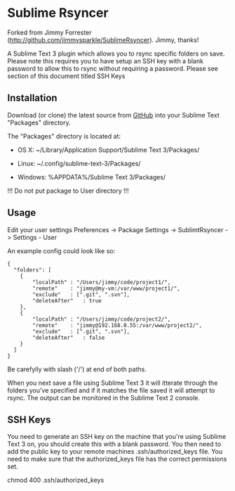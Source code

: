 # Sublime Rsyncer
Forked from Jimmy Forrester (http://github.com/jimmysparkle/SublimeRsyncer). Jimmy, thanks!

A Sublime Text 3 plugin which allows you to rsync specific folders on save. Please note this requires you to have setup an SSH key with a blank password to allow this to rsync without requiring a password. Please see section of this document titled SSH Keys

## Installation

Download (or clone) the latest source from [GitHub](http://github.com/xenolog/SublimeRsyncer) into your Sublime Text "Packages" directory.

The "Packages" directory is located at:

* OS X:
	~/Library/Application Support/Sublime Text 3/Packages/

* Linux:
	~/.config/sublime-text-3/Packages/

* Windows:
	%APPDATA%/Sublime Text 3/Packages/

!!! Do not put package to User directory !!!

## Usage

Edit your user settings Preferences -> Package Settings -> SublimtRsyncer -> Settings - User

An example config could look like so:

```
{
  "folders": [
  	{
  		"localPath"	: "/Users/jimmy/code/project1/",
  		"remote"	: "jimmy@my-vm:/var/www/project1/",
  		"exclude"	: [".git", ".svn"],
  		"deleteAfter"	: true
  	},
  	{
  		"localPath"	: "/Users/jimmy/code/project2/",
  		"remote"	: "jimmy@192.168.0.55:/var/www/project2/",
  		"exclude"	: [".git", ".svn"],
  		"deleteAfter"	: false
  	}
  ]
}
```

Be carefylly with slash ('/') at end of both paths.

When you next save a file using Sublime Text 3 it will itterate through the folders you've specified and if it matches the file saved it will attempt to rsync. The output can be monitored in the Sublime Text 2 console.

## SSH Keys

You need to generate an SSH key on the machine that you're using Sublime Text 3 on, you should create this with a blank password. You then need to add the public key to your remote machines .ssh/authorized_keys file. You need to make sure that the authorized_keys file has the correct permissions set.

chmod 400 .ssh/authorized_keys